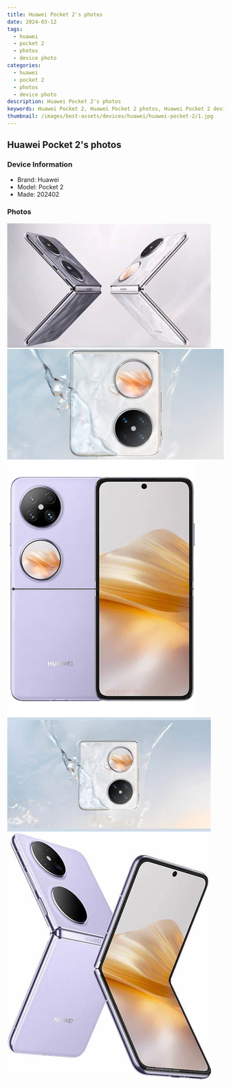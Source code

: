 ```yaml
---
title: Huawei Pocket 2's photos
date: 2024-03-12
tags: 
  - huawei
  - pocket 2
  - photos
  - device photo
categories: 
  - huawei
  - pocket 2
  - photos
  - device photo
description: Huawei Pocket 2's photos
keywords: Huawei Pocket 2, Huawei Pocket 2 photos, Huawei Pocket 2 device photo
thumbnail: /images/best-assets/devices/huawei/huawei-pocket-2/1.jpg
---
```


## Huawei Pocket 2's photos

### Device Information

- Brand: Huawei
- Model: Pocket 2
- Made: 202402

### Photos

![/images/best-assets/devices/huawei/huawei-pocket-2/1.jpg](/images/best-assets/devices/huawei/huawei-pocket-2/1.jpg)
![/images/best-assets/devices/huawei/huawei-pocket-2/2.jpg](/images/best-assets/devices/huawei/huawei-pocket-2/2.jpg)
![/images/best-assets/devices/huawei/huawei-pocket-2/3.jpg](/images/best-assets/devices/huawei/huawei-pocket-2/3.jpg)
![/images/best-assets/devices/huawei/huawei-pocket-2/4.jpg](/images/best-assets/devices/huawei/huawei-pocket-2/4.jpg)
![/images/best-assets/devices/huawei/huawei-pocket-2/5.jpg](/images/best-assets/devices/huawei/huawei-pocket-2/5.jpg)

